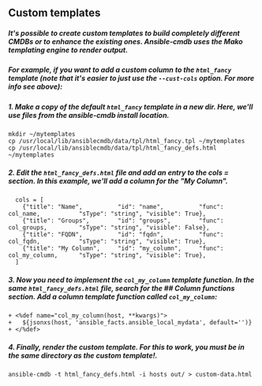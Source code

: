 ## Custom templates

##### It's possible to create custom templates to build completely different CMDBs or to enhance the existing ones. Ansible-cmdb uses the Mako templating engine to render output.

##### For example, if you want to add a custom column to the `html_fancy` template (note that it's easier to just use the `--cust-cols` option. For more info see above): 

##### 1. Make a copy of the default `html_fancy` template in a new dir. Here, we'll use files from the ansible-cmdb install location.

```
mkdir ~/mytemplates
cp /usr/local/lib/ansiblecmdb/data/tpl/html_fancy.tpl ~/mytemplates
cp /usr/local/lib/ansiblecmdb/data/tpl/html_fancy_defs.html ~/mytemplates
```

##### 2. Edit the `html_fancy_defs.html` file and add an entry to the cols = section. In this example, we'll add a column for the "My Column".

```
  cols = [
    {"title": "Name",          "id": "name",          "func": col_name,           "sType": "string", "visible": True},
    {"title": "Groups",        "id": "groups",        "func": col_groups,         "sType": "string", "visible": False},
    {"title": "FQDN",          "id": "fqdn",          "func": col_fqdn,           "sType": "string", "visible": True},
    {"title": "My Column",     "id": "my_column",     "func": col_my_column,      "sType": "string", "visible": True},
  ]
```
##### 3. Now you need to implement the `col_my_column` template function. In the same `html_fancy_defs.html` file, search for the ## Column functions section. Add a column template function called `col_my_column`:

```
+ <%def name="col_my_column(host, **kwargs)">
+   ${jsonxs(host, 'ansible_facts.ansible_local_mydata', default='')}
+ </%def>
```
##### 4. Finally, render the custom template. For this to work, you must be in the same directory as the custom template!.

```
ansible-cmdb -t html_fancy_defs.html -i hosts out/ > custom-data.html
```
